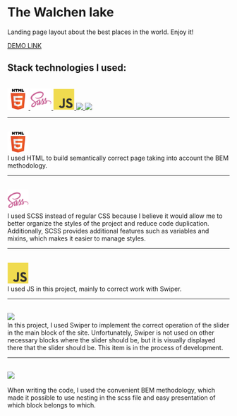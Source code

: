 <h1>The Walchen lake</h1>
<p>
Landing page layout about the best places in the world. Enjoy it!
</p>

  [DEMO LINK](https://Anastasia4sik.github.io/Walchen_Lake/)

<h2>Stack technologies I used:</h2>
<br>
<a href="https://developer.mozilla.org/ru/docs/Web/HTML">
  <img src="https://raw.githubusercontent.com/devicons/devicon/master/icons/html5/html5-original-wordmark.svg" height="48"/>
</a> <a href="https://sass-lang.com/">
  <img src="https://raw.githubusercontent.com/devicons/devicon/master/icons/sass/sass-original.svg" height="48"/>
</a> <a href="https://developer.mozilla.org/ru/docs/Web/JavaScript">
  <img src="https://raw.githubusercontent.com/devicons/devicon/master/icons/javascript/javascript-original.svg" height="48"/>
</a> <a href="https://swiperjs.com/">
  <img src="https://encrypted-tbn0.gstatic.com/images?q=tbn:ANd9GcRBM-AeBFPpjIYULQTUZGrFiS-t9FYzM8-9AOHbiS1RHg&s" height="48"/>
</a> <a href="https://avivi.pro/ua/blog/metodologiya-bem-v-deystvii/">
  <img src="https://iconape.com/wp-content/files/gl/43407/svg/bem.svg" height="48"/>
</a>

---
<br>

<a href="https://developer.mozilla.org/ru/docs/Web/HTML">
  <img src="https://raw.githubusercontent.com/devicons/devicon/master/icons/html5/html5-original-wordmark.svg" height="48"/>
</a> <br>
I used HTML to build semantically correct page taking into account the BEM methodology.

---
<br>
<a href="https://sass-lang.com/">
  <img src="https://raw.githubusercontent.com/devicons/devicon/master/icons/sass/sass-original.svg" height="48"/>
</a> <br>
I used SCSS instead of regular CSS because I believe it would allow me to better organize the styles of the project and reduce code duplication. Additionally, SCSS provides additional features such as variables and mixins, which makes it easier to manage styles.

-----
<br>
<a href="https://developer.mozilla.org/ru/docs/Web/JavaScript">
  <img src="https://raw.githubusercontent.com/devicons/devicon/master/icons/javascript/javascript-original.svg" height="48"/>
</a><br>
I used JS in this project, mainly to correct work with Swiper.

---
<br>
<a href="https://swiperjs.com/">
  <img src="https://encrypted-tbn0.gstatic.com/images?q=tbn:ANd9GcRBM-AeBFPpjIYULQTUZGrFiS-t9FYzM8-9AOHbiS1RHg&s" height="48"/>
</a> <br>
In this project, I used Swiper to implement the correct operation of the slider in the main block of the site. Unfortunately, Swiper is not used on other necessary blocks where the slider should be, but it is visually displayed there that the slider should be. This item is in the process of development.

---
<br>
<a href="https://avivi.pro/ua/blog/metodologiya-bem-v-deystvii/">
  <img src="https://iconape.com/wp-content/files/gl/43407/svg/bem.svg" height="48"/>
</a>

When writing the code, I used the convenient BEM methodology, which made it possible to use nesting in the scss file and easy presentation of which block belongs to which.
